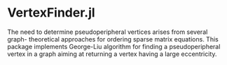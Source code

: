 # VertexFinder.jl

The need to determine pseudoperipheral vertices arises from several graph-
theoretical approaches for ordering sparse matrix equations. This package
implements George-Liu algorithm for finding a pseudoperipheral vertex in a graph
aiming at returning a vertex having a large eccentricity.
